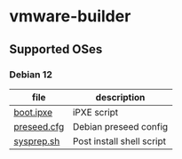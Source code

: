 # vmware-builder

## Supported OSes

### Debian 12

| file | description |
| - | - |
| [boot.ipxe](https://tlhakhan.github.io/vmware-builder/debian/bookworm/boot.ipxe) | iPXE script |
| [preseed.cfg](https://tlhakhan.github.io/vmware-builder/debian/bookworm/preseed.cfg) | Debian preseed config |
| [sysprep.sh](https://tlhakhan.github.io/vmware-builder/debian/bookworm/sysprep.sh) | Post install shell script |

